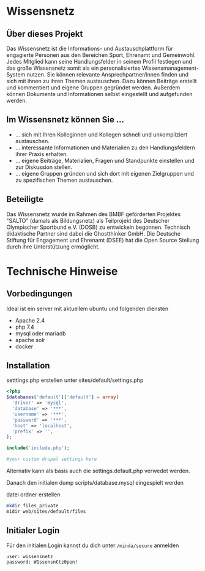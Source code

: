 # Wissensnetz

## Über dieses Projekt

Das Wissensnetz ist die Informations- und Austauschplattform für engagierte Personen aus den Bereichen Sport, Ehrenamt und Gemeinwohl. Jedes Mitglied kann seine Handlungsfelder in seinem Profil festlegen und das große Wissensnetz somit als ein personalisiertes Wissensmanagement-System nutzen. Sie können relevante Ansprechpartner/innen finden und sich mit ihnen zu ihren Themen austauschen. Dazu können Beiträge erstellt und kommentiert und eigene Gruppen gegründet werden. Außerdem können Dokumente und Informationen selbst eingestellt und aufgefunden werden.

## Im Wissensnetz können Sie …
 
* … sich mit Ihren Kolleginnen und Kollegen schnell und unkompliziert austauschen.
* … interessante Informationen und Materialien zu den Handlungsfeldern ihrer Praxis erhalten.
* … eigene Beiträge, Materialien, Fragen und Standpunkte einstellen und zur Diskussion stellen.
* … eigene Gruppen gründen und sich dort mit eigenen Zielgruppen und zu spezifischen Themen austauschen.

## Beteiligte

Das Wissensnetz wurde im Rahmen des BMBF geförderten Projektes "SALTO" (damals als Bildungsnetz) als Teilprojekt des Deutscher Olympischer Sportbund e.V. (DOSB) zu entwickeln begonnen. Technisch didaktische Partner sind dabei die Ghostthinker GmbH. Die Deutsche Stiftung für Engagement und Ehrenamt (DSEE) hat die Open Source Stellung durch ihre Unterstützung ermöglicht.
 

# Technische Hinweise 

## Vorbedingungen
Ideal ist ein server mit aktuellem ubuntu und folgenden diensten

* Apache 2.4
* php 7.4
* mysql oder mariadb
* apache solr
* docker

## Installation

setttings.php erstellen unter sites/default/settings.php

```php
<?php
$databases['default']['default'] = array(
  'driver' => 'mysql',
  'database' => '***',
  'username' => '***',
  'password' => '***',
  'host' => 'localhost',
  'prefix' => '',
);

include('include.php');

#your custom drupal settings here
```
Alternativ kann als basis auch die settings.default.php verwedet werden.

Danach den initialen dump scripts/database.mysql eingespielt werden


datei ordner erstellen

```bash
mkdir files_private
midir web/sites/default/files
```


## Initialer Login

Für den initialen Login kannst du dich unter `/minda/secure`  anmelden

```
user: wissensnetz
password: W1ssensn€tz0pen!
```


